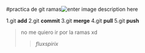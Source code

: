 #practica de git ramas![enter image description here](https://external-content.duckduckgo.com/iu/?u=https://tse4.mm.bing.net/th?id=OIP.uqhz9h0aUEReRgoJGg9A5gHaFG&pid=Api&f=1&ipt=7462baf749ffdf825b94fc11ab7f5d6475e080ed5ff1dbb15614da9c1a994b02&ipo=images)



1.git **add** 
2.git **commit**
3.git **merge**
4.git **pull**
5.git **push**

> no me quiero ir por la ramas xd
>> *fluxspirix*

 
